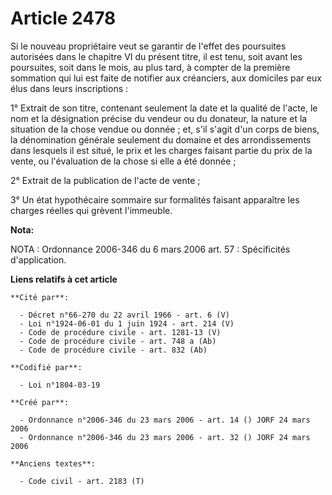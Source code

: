 # Article 2478

Si le nouveau propriétaire veut se garantir de l'effet des poursuites autorisées dans le chapitre VI du présent titre, il est
tenu, soit avant les poursuites, soit dans le mois, au plus tard, à compter de la première sommation qui lui est faite de
notifier aux créanciers, aux domiciles par eux élus dans leurs inscriptions :

1° Extrait de son titre, contenant seulement la date et la qualité de l'acte, le nom et la désignation précise du vendeur ou
du donateur, la nature et la situation de la chose vendue ou donnée ; et, s'il s'agit d'un corps de biens, la dénomination
générale seulement du domaine et des arrondissements dans lesquels il est situé, le prix et les charges faisant partie du
prix de la vente, ou l'évaluation de la chose si elle a été donnée ;

2° Extrait de la publication de l'acte de vente ;

3° Un état hypothécaire sommaire sur formalités faisant apparaître les charges réelles qui grèvent l'immeuble.

**Nota:**

NOTA : Ordonnance 2006-346 du 6 mars 2006 art. 57 : Spécificités d'application.

**Liens relatifs à cet article**

	**Cité par**:

	  - Décret n°66-270 du 22 avril 1966 - art. 6 (V)
	  - Loi n°1924-06-01 du 1 juin 1924 - art. 214 (V)
	  - Code de procédure civile - art. 1281-13 (V)
	  - Code de procédure civile - art. 748 a (Ab)
	  - Code de procédure civile - art. 832 (Ab)

	**Codifié par**:

	  - Loi n°1804-03-19

	**Créé par**:

	  - Ordonnance n°2006-346 du 23 mars 2006 - art. 14 () JORF 24 mars 2006
	  - Ordonnance n°2006-346 du 23 mars 2006 - art. 32 () JORF 24 mars 2006

	**Anciens textes**:

	  - Code civil - art. 2183 (T)

